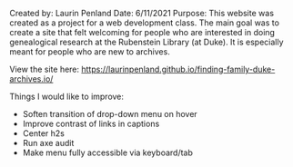 Created by: Laurin Penland
Date: 6/11/2021
Purpose:  This website was created as a project for a web development class. The main goal was to create a site that felt welcoming for people who are interested in doing genealogical research at the Rubenstein Library (at Duke). It is especially meant for people who are new to archives.

View the site here: https://laurinpenland.github.io/finding-family-duke-archives.io/

Things I would like to improve:
* Soften transition of drop-down menu on hover
* Improve contrast of links in captions
* Center h2s
* Run axe audit
* Make menu fully accessible via keyboard/tab
